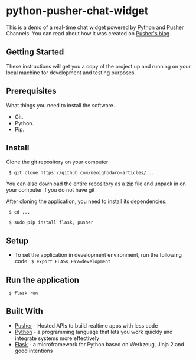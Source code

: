 # python-pusher-chat-widget
This is a demo of a real-time chat widget powered by [Python](https://www.python.org/) and [Pusher](https://pusher.com/) Channels. You can read about how it was created on [Pusher's blog](https://blog.pusher.com/author/neo/).

## Getting Started

These instructions will get you a copy of the project up and running on your local machine for development and testing purposes.

## Prerequisites

What things you need to install the software.

* Git.
* Python.
* Pip.

## Install

Clone the git repository on your computer

``` $ git clone https://github.com/neoighodaro-articles/...```

You can also download the entire repository as a zip file and unpack in on your computer if you do not have git

After cloning the application, you need to install its dependencies.

``` $ cd ...```

``` $ sudo pip install flask, pusher```

## Setup

* To set the application in development environment, run the following code
``` $ export FLASK_ENV=development```

## Run the application
 
``` $ flask run```

## Built With

* [Pusher](https://pusher.com/) - Hosted APIs to build realtime apps with less code
* [Python](https://www.python.org/) - a programming language that lets you work quickly and integrate systems more effectively
* [Flask](http://flask.pocoo.org/) - a microframework for Python based on Werkzeug, Jinja 2 and good intentions

